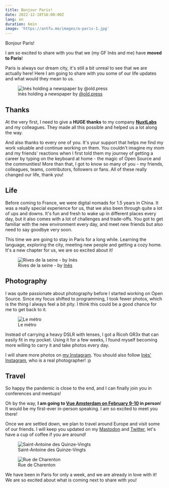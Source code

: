 ```yaml
---
title: Bonjour Paris!
date: 2022-12-10T16:00:00Z
lang: en
duration: 6min
image: 'https://antfu.me/images/a-paris-1.jpg'
---
```


Bonjour Paris!

I am so excited to share with you that we (my GF Inès and me) have **moved to Paris**!

Paris is always our dream city, it's still a bit unreal to see that we are actually here! Here I am going to share with you some of our life updates and what would they mean to us.

<figure>
  <img src="/images/a-paris-1.jpg" alt="Inès holding a newspaper by @old.press" />
  <figcaption>Inès holding a newspaper by <a href="https://www.instagram.com/old.press" target="_blank">@old.press</a></figcaption>
</figure>

## Thanks

At the very first, I need to give a **HUGE thanks** to my company [**NuxtLabs**](https://nuxtlabs.com/) and my colleagues. They made all this possible and helped us a lot along the way.

And also thanks to every one of you. It's your support that helps me find my work valuable and continue working on them. You couldn't imagine my mom and my friends' reactions when I first told them my journey of getting a career by typing on the keyboard at home - the magic of Open Source and the communities! More than that, I got to know so many of you - my friends, colleagues, teams, contributors, followers or fans. All of these really changed our life, thank you!

## Life

Before coming to France, we were digital nomads for 1.5 years in China. It was a really special experience for us, that we also been through quite a lot of ups and downs. It's fun and fresh to wake up in different places every day, but it also comes with a lot of challenges and trade-offs. You got to get familiar with the new environment every day, and meet new friends but also need to say goodbye very soon.

This time we are going to stay in Paris for a long while. Learning the language, exploring the city, meeting new people and getting a cozy home. It's a new chapter for us, we are so excited about it!

<figure>
  <img src="/images/a-paris-5.jpg" alt="Rives de la seine - by Inès" />
  <figcaption>Rives de la seine - by <a href="https://www.instagram.com/iiiiiiines__/" target="_blank">Inès</a></figcaption>
</figure>

## Photography

I was quite passionate about photography before I started working on Open Source. Since my focus shifted to programming, I took fewer photos, which is the thing I always feel a bit pity. I think this could be a good chance for me to get back to it.

<figure>
  <img src="/images/a-paris-2.jpg" alt="Le métro" />
  <figcaption>Le métro</figcaption>
</figure>

Instead of carrying a heavy DSLR with lenses, I got a Ricoh GR3x that can easily fit in my pocket. Using it for a few weeks, I found myself becoming more willing to carry it and take photos every day.

I will share more photos on [my Instagram](https://instagram.com/antfu7/). You should also follow [Inès' Instagram](https://instagram.com/iiiiiiines__/), who is a real photographer! :p

## Travel

So happy the pandemic is close to the end, and I can finally join you in conferences and meetups!

Oh by the way, **I am going to [Vue Amsterdam on February 9-10](https://vuejs.amsterdam/) in person**! It would be my first-ever in-person speaking. I am so excited to meet you there!

Once we are settled down, we plan to travel around Europe and visit some of our friends. I will keep you updated on my [Mastodon](https://m.webtoo.ls/@antfu) and [Twitter](https://twitter.com/antfu7), let's have a cup of coffee if you are around!

<figure>
  <img src="/images/a-paris-3.jpg" alt="Saint-Antoine des Quinze-Vingts" />
  <figcaption>Saint-Antoine des Quinze-Vingts</figcaption>
</figure>

<figure>
  <img src="/images/a-paris-4.jpg" alt="Rue de Charenton" />
  <figcaption>Rue de Charenton</figcaption>
</figure>

We have been in Paris for only a week, and we are already in love with it! We are so excited about what is coming next to share with you!
